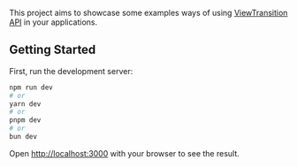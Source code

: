 This project aims to showcase some examples ways of using [ViewTransition API](https://developer.mozilla.org/en-US/docs/Web/API/View_Transition_API) in your applications.

## Getting Started

First, run the development server:

```bash
npm run dev
# or
yarn dev
# or
pnpm dev
# or
bun dev
```

Open [http://localhost:3000](http://localhost:3000) with your browser to see the result.

